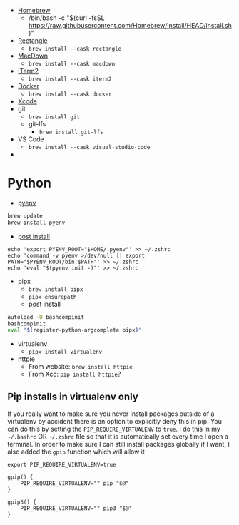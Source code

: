 - [Homebrew](https://brew.sh/)
  - /bin/bash -c "$(curl -fsSL https://raw.githubusercontent.com/Homebrew/install/HEAD/install.sh)"
- [Rectangle](https://rectangleapp.com/)
  - `brew install --cask rectangle`
- [MacDown](https://macdown.uranusjr.com/)
  - `brew install --cask macdown`
- [iTerm2]()
  - `brew install --cask iterm2`
- [Docker]()
  - `brew install --cask docker`
- [Xcode](https://apps.apple.com/us/app/xcode/id497799835?mt=12)
- git
  - `brew install git`
  - git-lfs
    - `brew install git-lfs`
- VS Code
  - `brew install --cask visual-studio-code`
- 

# Python
- [pyenv](https://github.com/pyenv/pyenv)

```bash
brew update
brew install pyenv
```

- [post install](https://github.com/pyenv/pyenv#set-up-your-shell-environment-for-pyenv)

```
echo 'export PYENV_ROOT="$HOME/.pyenv"' >> ~/.zshrc
echo 'command -v pyenv >/dev/null || export PATH="$PYENV_ROOT/bin:$PATH"' >> ~/.zshrc
echo 'eval "$(pyenv init -)"' >> ~/.zshrc
```

- pipx
  - `brew install pipx`
  - `pipx ensurepath`
  - post install
```bash
autoload -U bashcompinit
bashcompinit
eval "$(register-python-argcomplete pipx)"
```
- virtualenv
  - `pipx install virtualenv`
- [httpie](https://httpie.io/docs/cli/homebrew)
  - From website: `brew install httpie`
  - From Xcc: `pip install httpie`?


## Pip installs in virtualenv only
If you really want to make sure you never install packages outside of a virtualenv by accident there is an option to explicitly deny this in pip. You can do this by setting the `PIP_REQUIRE_VIRTUALENV` to `true`. I do this in my `~/.bashrc` OR `~/.zshrc` file so that it is automatically set every time I open a terminal. In order to make sure I can still install packages globally if I want, I also added the `gpip` function which will allow it

```
export PIP_REQUIRE_VIRTUALENV=true

gpip() {
    PIP_REQUIRE_VIRTUALENV="" pip "$@"
}

gpip3() {
    PIP_REQUIRE_VIRTUALENV="" pip3 "$@"
}
```


